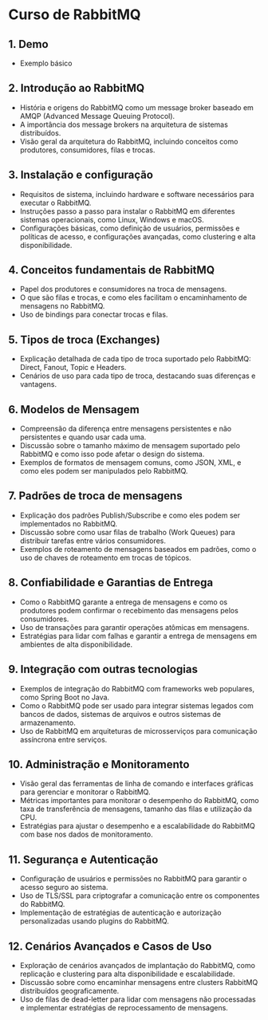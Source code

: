 # Curso de RabbitMQ

## 1. Demo
- Exemplo básico

## 2. Introdução ao RabbitMQ
- História e origens do RabbitMQ como um message broker baseado em AMQP (Advanced Message Queuing Protocol).
- A importância dos message brokers na arquitetura de sistemas distribuídos.
- Visão geral da arquitetura do RabbitMQ, incluindo conceitos como produtores, consumidores, filas e trocas.

## 3. Instalação e configuração
- Requisitos de sistema, incluindo hardware e software necessários para executar o RabbitMQ.
- Instruções passo a passo para instalar o RabbitMQ em diferentes sistemas operacionais, como Linux, Windows e macOS.
- Configurações básicas, como definição de usuários, permissões e políticas de acesso, e configurações avançadas, como clustering e alta disponibilidade.

## 4. Conceitos fundamentais de RabbitMQ
- Papel dos produtores e consumidores na troca de mensagens.
- O que são filas e trocas, e como eles facilitam o encaminhamento de mensagens no RabbitMQ.
- Uso de bindings para conectar trocas e filas.

## 5. Tipos de troca (Exchanges)
- Explicação detalhada de cada tipo de troca suportado pelo RabbitMQ: Direct, Fanout, Topic e Headers.
- Cenários de uso para cada tipo de troca, destacando suas diferenças e vantagens.

## 6. Modelos de Mensagem
- Compreensão da diferença entre mensagens persistentes e não persistentes e quando usar cada uma.
- Discussão sobre o tamanho máximo de mensagem suportado pelo RabbitMQ e como isso pode afetar o design do sistema.
- Exemplos de formatos de mensagem comuns, como JSON, XML, e como eles podem ser manipulados pelo RabbitMQ.

## 7. Padrões de troca de mensagens
- Explicação dos padrões Publish/Subscribe e como eles podem ser implementados no RabbitMQ.
- Discussão sobre como usar filas de trabalho (Work Queues) para distribuir tarefas entre vários consumidores.
- Exemplos de roteamento de mensagens baseados em padrões, como o uso de chaves de roteamento em trocas de tópicos.

## 8. Confiabilidade e Garantias de Entrega
- Como o RabbitMQ garante a entrega de mensagens e como os produtores podem confirmar o recebimento das mensagens pelos consumidores.
- Uso de transações para garantir operações atômicas em mensagens.
- Estratégias para lidar com falhas e garantir a entrega de mensagens em ambientes de alta disponibilidade.

## 9. Integração com outras tecnologias
- Exemplos de integração do RabbitMQ com frameworks web populares, como Spring Boot no Java.
- Como o RabbitMQ pode ser usado para integrar sistemas legados com bancos de dados, sistemas de arquivos e outros sistemas de armazenamento.
- Uso de RabbitMQ em arquiteturas de microsserviços para comunicação assíncrona entre serviços.

## 10. Administração e Monitoramento
- Visão geral das ferramentas de linha de comando e interfaces gráficas para gerenciar e monitorar o RabbitMQ.
- Métricas importantes para monitorar o desempenho do RabbitMQ, como taxa de transferência de mensagens, tamanho das filas e utilização da CPU.
- Estratégias para ajustar o desempenho e a escalabilidade do RabbitMQ com base nos dados de monitoramento.

## 11. Segurança e Autenticação
- Configuração de usuários e permissões no RabbitMQ para garantir o acesso seguro ao sistema.
- Uso de TLS/SSL para criptografar a comunicação entre os componentes do RabbitMQ.
- Implementação de estratégias de autenticação e autorização personalizadas usando plugins do RabbitMQ.

## 12. Cenários Avançados e Casos de Uso
- Exploração de cenários avançados de implantação do RabbitMQ, como replicação e clustering para alta disponibilidade e escalabilidade.
- Discussão sobre como encaminhar mensagens entre clusters RabbitMQ distribuídos geograficamente.
- Uso de filas de dead-letter para lidar com mensagens não processadas e implementar estratégias de reprocessamento de mensagens.
